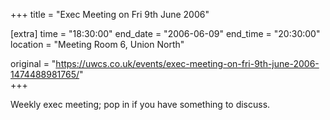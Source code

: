 +++
title = "Exec Meeting on Fri 9th June 2006"

[extra]
time = "18:30:00"
end_date = "2006-06-09"
end_time = "20:30:00"
location = "Meeting Room 6, Union North"

original = "https://uwcs.co.uk/events/exec-meeting-on-fri-9th-june-2006-1474488981765/"    
+++

Weekly exec meeting; pop in if you have something to discuss.

